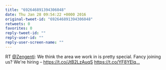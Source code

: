 ```yaml
---
title: "692646891394306048"
date: Thu Jan 28 09:54:22 +0000 2016
original-tweet-id: "692646891394306048"
retweets: 0
favorites: 0
reply-tweet-id: ""
reply-user-id: ""
reply-user-screen-name: ""
---
```

RT <a href="https://twitter.com/Zengenti">@Zengenti</a>: We think the area we work in is pretty special. Fancy joining us? We're hiring – <a href="https://t.co/JtB2LzAuqS">https://t.co/JtB2LzAuqS</a> https://t.co/YF8YElq…
